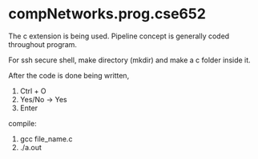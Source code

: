# compNetworks.prog.cse652

The c extension is being used.
Pipeline concept is generally coded throughout program.

For ssh secure shell, make directory (mkdir) and make a c folder inside it.

After the code is done being written,

1. Ctrl + O
2. Yes/No -> Yes
3. Enter

compile:

1. gcc file_name.c
2. ./a.out
